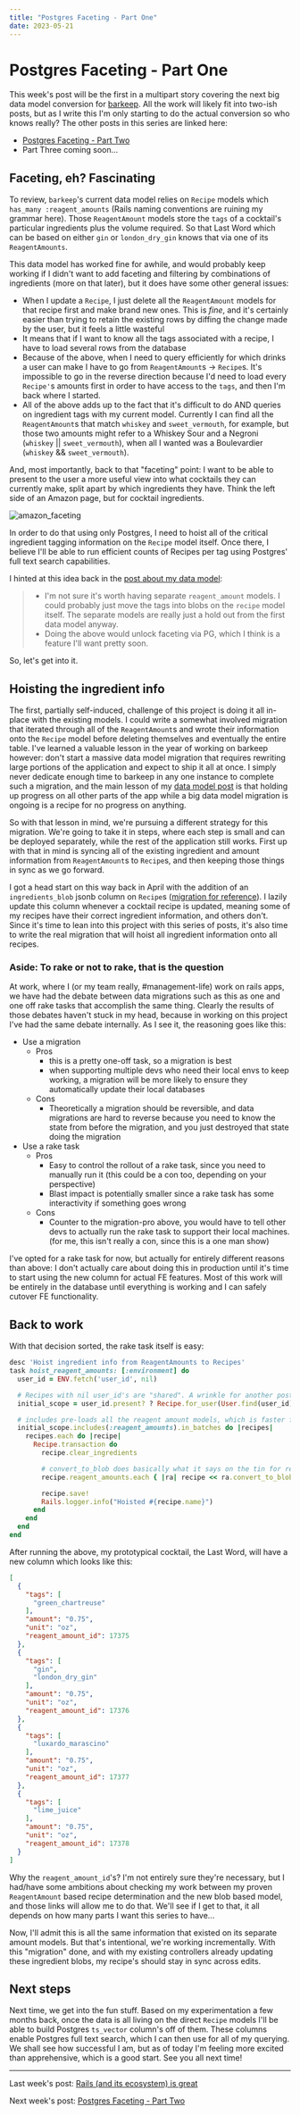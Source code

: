 ```yaml
---
title: "Postgres Faceting - Part One"
date: 2023-05-21
---
```


# Postgres Faceting - Part One

This week's post will be the first in a multipart story covering the next big data model conversion for [barkeep](https://barkeep.website). All the work will likely fit into two-ish posts, but as I write this I'm only starting to do the actual conversion so who knows really? The other posts in this series are linked here:

- [Postgres Faceting - Part Two](https://edbrown23.github.io/blog/2023/06/04/postgres-faceting-part-two)
- Part Three coming soon...

## Faceting, eh? Fascinating

To review, `barkeep`'s current data model relies on `Recipe` models which `has_many :reagent_amounts` (Rails naming conventions are ruining my grammar here). Those `ReagentAmount` models store the `tags` of a cocktail's particular ingredients plus the volume required. So that Last Word which can be based on either `gin` or `london_dry_gin` knows that via one of its `ReagentAmounts`.

This data model has worked fine for awhile, and would probably keep working if I didn't want to add faceting and filtering by combinations of ingredients (more on that later), but it does have some other general issues:

- When I update a `Recipe`, I just delete all the `ReagentAmount` models for that recipe first and make brand new ones. This is _fine_, and it's certainly easier than trying to retain the existing rows by diffing the change made by the user, but it feels a little wasteful
- It means that if I want to know all the tags associated with a recipe, I have to load several rows from the database
- Because of the above, when I need to query efficiently for which drinks a user can make I have to go from `ReagentAmount`s -> `Recipe`s. It's impossible to go in the reverse direction because I'd need to load every `Recipe'`s amounts first in order to have access to the `tags`, and then I'm back where I started.
- All of the above adds up to the fact that it's difficult to do AND queries on ingredient tags with my current model. Currently I can find all the `ReagentAmount`s that match `whiskey` and `sweet_vermouth`, for example, but those two amounts might refer to a Whiskey Sour and a Negroni (`whiskey` || `sweet_vermouth`), when all I wanted was a Boulevardier (`whiskey` && `sweet_vermouth`). 

And, most importantly, back to that "faceting" point: I want to be able to present to the user a more useful view into what cocktails they can currently make, split apart by which ingredients they have. Think the left side of an Amazon page, but for cocktail ingredients.

![amazon_faceting](/blog/docs/assets/2023-05-21/amazon_faceting.png)

In order to do that using only Postgres, I need to hoist all of the critical ingredient tagging information on the `Recipe` model itself. Once there, I believe I'll be able to run efficient counts of Recipes per tag using Postgres' full text search capabilities.

I hinted at this idea back in the [post about my data model](https://edbrown23.github.io/blog/2023/02/26/data-model-importance):

> - I'm not sure it's worth having separate `reagent_amount` models. I could probably just move the tags into blobs on the `recipe` model itself. The separate models are really just a hold out from the first data model anyway.
> - Doing the above would unlock faceting via PG, which I think is a feature I'll want pretty soon.

So, let's get into it.

## Hoisting the ingredient info

The first, partially self-induced, challenge of this project is doing it all in-place with the existing models. I could write a somewhat involved migration that iterated through all of the `ReagentAmount`s and wrote their information onto the `Recipe` model before deleting themselves and eventually the entire table. I've learned a valuable lesson in the year of working on barkeep however: don't start a massive data model migration that requires rewriting large portions of the application and expect to ship it all at once. I simply never dedicate enough time to barkeep in any one instance to complete such a migration, and the main lesson of my [data model post](https://edbrown23.github.io/blog/2023/02/26/data-model-importance) is that holding up progress on all other parts of the app while a big data model migration is ongoing is a recipe for no progress on anything.

So with that lesson in mind, we're pursuing a different strategy for this migration. We're going to take it in steps, where each step is small and can be deployed separately, while the rest of the application still works. First up with that in mind is syncing all of the existing ingredient and amount information from `ReagentAmount`s to `Recipe`s, and then keeping those things in sync as we go forward.

I got a head start on this way back in April with the addition of an `ingredients_blob` jsonb column on `Recipe`s ([migration for reference](https://github.com/edbrown23/barkeep/blob/master/db/migrate/20230328022702_add_ingredients_blob_to_recipes.rb)). I lazily update this column whenever a cocktail recipe is updated, meaning some of my recipes have their correct ingredient information, and others don't. Since it's time to lean into this project with this series of posts, it's also time to write the real migration that will hoist all ingredient information onto all recipes.

### Aside: To rake or not to rake, that is the question

At work, where I (or my team really, #management-life) work on rails apps, we have had the debate between data migrations such as this as one and one off rake tasks that accomplish the same thing. Clearly the results of those debates haven't stuck in my head, because in working on this project I've had the same debate internally. As I see it, the reasoning goes like this:

- Use a migration
	- Pros
		- this is a pretty one-off task, so a migration is best
		- when supporting multiple devs who need their local envs to keep working, a migration will be more likely to ensure they automatically update their local databases
	- Cons
		- Theoretically a migration should be reversible, and data migrations are hard to reverse because you need to know the state from before the migration, and you just destroyed that state doing the migration
- Use a rake task
	- Pros
		- Easy to control the rollout of a rake task, since you need to manually run it (this could be a con too, depending on your perspective)
		- Blast impact is potentially smaller since a rake task has some interactivity if something goes wrong
	- Cons
		- Counter to the migration-pro above, you would have to tell other devs to actually run the rake task to support their local machines. (for me, this isn't really a con, since this is a one man show)

I've opted for a rake task for now, but actually for entirely different reasons than above: I don't actually care about doing this in production until it's time to start using the new column for actual FE features. Most of this work will be entirely in the database until everything is working and I can safely cutover FE functionality.

## Back to work

With that decision sorted, the rake task itself is easy:

```ruby
desc 'Hoist ingredient info from ReagentAmounts to Recipes'
task hoist_reagent_amounts: [:environment] do
  user_id = ENV.fetch('user_id', nil)

  # Recipes with nil user_id's are "shared". A wrinkle for another post
  initial_scope = user_id.present? ? Recipe.for_user(User.find(user_id)) : Recipe.for_user(nil)

  # includes pre-loads all the reagent amount models, which is faster for rails
  initial_scope.includes(:reagent_amounts).in_batches do |recipes|
    recipes.each do |recipe|
      Recipe.transaction do
        recipe.clear_ingredients

		# convert_to_blob does basically what it says on the tin for reagent amounts
        recipe.reagent_amounts.each { |ra| recipe << ra.convert_to_blob }

        recipe.save!
        Rails.logger.info("Hoisted #{recipe.name}")
      end
    end
  end
end
```

After running the above, my prototypical cocktail, the Last Word, will have a new column which looks like this:

```json
[
  {
    "tags": [
      "green_chartreuse"
    ],
    "amount": "0.75",
    "unit": "oz",
    "reagent_amount_id": 17375
  },
  {
    "tags": [
      "gin",
      "london_dry_gin"
    ],
    "amount": "0.75",
    "unit": "oz",
    "reagent_amount_id": 17376
  },
  {
    "tags": [
      "luxardo_marascino"
    ],
    "amount": "0.75",
    "unit": "oz",
    "reagent_amount_id": 17377
  },
  {
    "tags": [
      "lime_juice"
    ],
    "amount": "0.75",
    "unit": "oz",
    "reagent_amount_id": 17378
  }
]
```

Why the `reagent_amount_id`'s? I'm not entirely sure they're necessary, but I had/have some ambitions about checking my work between my proven `ReagentAmount` based recipe determination and the new blob based model, and those links will allow me to do that. We'll see if I get to that, it all depends on how many parts I want this series to have...

Now, I'll admit this is all the same information that existed on its separate amount models. But that's intentional, we're working incrementally. With this "migration" done, and with my existing controllers already updating these ingredient blobs, my recipe's should stay in sync across edits.

## Next steps

Next time, we get into the fun stuff. Based on my experimentation a few months back, once the data is all living on the direct `Recipe` models I'll be able to build Postgres `ts_vector` column's off of them. These columns enable Postgres full text search, which I can then use for all of my querying. We shall see how successful I am, but as of today I'm feeling more excited than apprehensive, which is a good start. See you all next time!

<hr>

Last week's post: [Rails (and its ecosystem) is great](https://edbrown23.github.io/blog/2023/05/07/rails-ecosystem-is-great)

Next week's post: [Postgres Faceting - Part Two](https://edbrown23.github.io/blog/2023/06/04/postgres-faceting-part-two)

